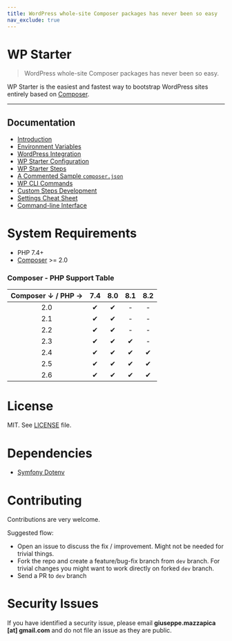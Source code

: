 ```yaml
---
title: WordPress whole-site Composer packages has never been so easy
nav_exclude: true
---
```


# WP Starter

> WordPress whole-site Composer packages has never been so easy.

WP Starter is the easiest and fastest way to bootstrap WordPress sites entirely based on [Composer](https://getcomposer.org/).

---

## Documentation

- [Introduction](01-Introduction.md)
- [Environment Variables](02-Environment-Variables.md)
- [WordPress Integration](03-WordPress-Integration.md)
- [WP Starter Configuration](04-WP-Starter-Configuration.md)
- [WP Starter Steps](05-WP-Starter-Steps.md)
- [A Commented Sample `composer.json`](06-A-Commented-Sample-Composer-Json.md)
- [WP CLI Commands](07-WP-CLI-Commands.md)
- [Custom Steps Development](08-Custom-Steps-Development.md)
- [Settings Cheat Sheet](09-Settings-Cheat-Sheet.md)
- [Command-line Interface](10-Command-Line-Interface.md)

# System Requirements

 - PHP 7.4+
 - [Composer](https://getcomposer.org/) >= 2.0


### Composer - PHP Support Table

| Composer ↓ / PHP → | 7.4 | 8.0 | 8.1 | 8.2 |
|:------------------:|:---:|:---:|:---:|:---:|
|        2.0         |  ✔  |  ✔  |  -  |  -  |
|        2.1         |  ✔  |  ✔  |  -  |  -  |
|        2.2         |  ✔  |  ✔  |  -  |  -  |
|        2.3         |  ✔  |  ✔  |  ✔  |  -  |
|        2.4         |  ✔  |  ✔  |  ✔  |  ✔  |
|        2.5         |  ✔  |  ✔  |  ✔  |  ✔  |
|        2.6         |  ✔  |  ✔  |  ✔  |  ✔  |

# License

MIT. See [LICENSE](https://github.com/wecodemore/wpstarter/blob/dev/LICENSE) file.


# Dependencies

 - [Symfony Dotenv](https://symfony.com/doc/3.4/components/dotenv.html)


# Contributing

Contributions are very welcome.

Suggested flow:

 - Open an issue to discuss the fix / improvement. Might not be needed for trivial things.
 - Fork the repo and create a feature/bug-fix branch from `dev` branch. For trivial changes you might want to work directly on forked `dev` branch.
 - Send a PR to `dev` branch

# Security Issues

If you have identified a security issue, please email **giuseppe.mazzapica [at] gmail.com** and do not file an issue as they are public.

